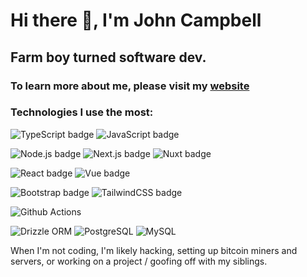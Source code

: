 # Hi there 👋, I'm John Campbell

## Farm boy turned software dev.

### To learn more about me, please visit my [website](https://johncampbell.dev)

### Technologies I use the most:

<img src="https://img.shields.io/badge/TypeScript-007ACC?style=for-the-badge&logo=typescript&logoColor=white" alt="TypeScript badge"> <img src="https://img.shields.io/badge/JavaScript-F7DF1E?style=for-the-badge&logo=javascript&logoColor=black" alt="JavaScript badge">

<img src="https://img.shields.io/badge/Node.js-43853D?style=for-the-badge&logo=node.js&logoColor=white" alt="Node.js badge"> <img src="https://img.shields.io/badge/next.js-000000?style=for-the-badge&logo=nextdotjs&logoColor=white" alt="Next.js badge"> <img src="https://img.shields.io/badge/Nuxt-002E3B?logo=nuxt&style=for-the-badge" alt="Nuxt badge">

<img src="https://img.shields.io/badge/React-20232A?style=for-the-badge&logo=react&logoColor=61DAFB" alt="React badge"> <img src="https://img.shields.io/badge/Vue.js-35495E?style=for-the-badge&logo=vuedotjs&logoColor=4FC08D" alt="Vue badge">

<img src="https://img.shields.io/badge/Bootstrap-563D7C?style=for-the-badge&logo=bootstrap&logoColor=white" alt="Bootstrap badge"> <img src="https://img.shields.io/badge/Tailwind_CSS-38B2AC?style=for-the-badge&logo=tailwind-css&logoColor=white" alt="TailwindCSS badge"> 

<img src="https://img.shields.io/badge/GitHub_Actions-2088FF?logo=github-actions&logoColor=white&style=for-the-badge" alt="Github Actions"> 

<img src="https://img.shields.io/badge/Drizzle-C5F74F?logo=drizzle&logoColor=000&style=for-the-badge" alt="Drizzle ORM"> <img src="https://img.shields.io/badge/Postgres-%23316192.svg?style=for-the-badge&logo=postgresql&logoColor=white" alt="PostgreSQL"> <img src="https://img.shields.io/badge/MySQL-4479A1?style=for-the-badge&logo=mysql&logoColor=fff" alt="MySQL">

When I'm not coding, I'm likely hacking, setting up bitcoin miners and servers, or working on a project / goofing off with my siblings.
